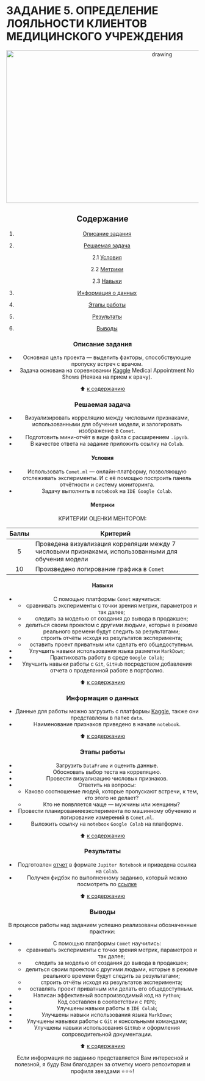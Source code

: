 # **ЗАДАНИЕ 5. ОПРЕДЕЛЕНИЕ ЛОЯЛЬНОСТИ КЛИЕНТОВ МЕДИЦИНСКОГО УЧРЕЖДЕНИЯ**

<center> <img src = https://camo.githubusercontent.com/29baf2b9807914ac7b37973e64a5f738b8eabc7e88bb0c333e9521c12b0e96da/68747470733a2f2f7777772e73756d6f7363686564756c65722e636f6d2f77702d636f6e74656e742f75706c6f6164732f323031342f30362f6e6f5f73686f772e6a7067 alt="drawing" style="width: 800px; height:400px;">

## **Содержание**

1. [Описание задания](https://github.com/Licharg/SkillFactory/blob/master/Tasks/Task_05/README.md#Описание-задания)  
2. [Решаемая задача](https://github.com/Licharg/SkillFactory/blob/master/Tasks/Task_05/README.md#Решаемая-задача)

    2.1 [Условия](https://github.com/Licharg/SkillFactory/blob/master/Tasks/Task_05/README.md#Условия)

    2.2 [Метрики](https://github.com/Licharg/SkillFactory/blob/master/Tasks/Task_05/README.md#Метрики)

    2.3 [Навыки](https://github.com/Licharg/SkillFactory/blob/master/Tasks/Task_05/README.md#Навыки)

3. [Информация о данных](https://github.com/Licharg/SkillFactory/blob/master/Tasks/Task_05/README.md#Информация-о-данных)  
4. [Этапы работы](https://github.com/Licharg/SkillFactory/blob/master/Tasks/Task_05/README.md#Этапы-работы)  
5. [Результаты](https://github.com/Licharg/SkillFactory/blob/master/Tasks/Task_05/README.md#Результаты)
6. [Выводы](https://github.com/Licharg/SkillFactory/blob/master/Tasks/Task_05/README.md#Выводы)

### **Описание задания**

- Основная цель проекта — выделить факторы, способствующие пропуску встреч с врачом.
- Задача основана на соревновании [Kaggle](https://www.kaggle.com/datasets/joniarroba/noshowappointments) Medical Appointment No Shows (Неявка на прием к врачу).  

:arrow_up: [к содержанию](https://github.com/Licharg/SkillFactory/blob/master/Tasks/Task_05/README.md#Содержание)

### **Решаемая задача**

- Визуализировать корреляцию между числовыми признаками, использованными для обучения модели, и залогировать изображение в `Comet`.
- Подготовить мини-отчёт в виде файла с расширением `.ipynb`.  
- В качестве ответа на задание приложить ссылку на `Colab`.

#### **Условия**

- Использовать `Comet.ml` — онлайн-платформу, позволяющую отслеживать эксперименты. И с её помощью построить панель отчётности и систему мониторинга.
- Задачу выполнить в `notebook` на `IDE Google Colab`.

#### **Метрики**

КРИТЕРИИ ОЦЕНКИ МЕНТОРОМ:

|Баллы|Критерий|
|:---:|---|
|5|Проведена визуализация корреляции между 7 числовыми признаками, использованными для обучения модели|
|10|Произведено логирование графика в `Comet`|

#### **Навыки**

- С помощью платформы `Comet` научиться:
  - сравнивать эксперименты с точки зрения метрик, параметров и так далее;
  - следить за моделью от создания до вывода в продакшен;
  - делиться своим проектом с другими людьми, которые в режиме реального времени будут следить за результатами;
  - строить отчёты исходя из результатов эксперимента;
  - оставить проект приватным или сделать его общедоступным.
- Улучшить навыки использования языка разметки `MarkDown`;
- Практиковать работу в среде `Google Colab`;
- Улучшить навыки работы с `Git`, `GitHub` посредством добавления отчета о проделанной работе в портфолио.

:arrow_up: [к содержанию](https://github.com/Licharg/SkillFactory/blob/master/Tasks/Task_05/README.md#Содержание)

### **Информация о данных**

- Данные для работы можно загрузить с платформы [Kaggle](https://www.kaggle.com/datasets/joniarroba/noshowappointments/data), также они представлены в папке `data`.
- Наименование признаков приведено в начале `notebook`.
  
:arrow_up: [к содержанию](https://github.com/Licharg/SkillFactory/blob/master/Tasks/Task_05/README.md#Содержание)

### **Этапы работы**

- Загрузить `DataFrame` и оценить данные.
- Обосновать выбор теста на корреляцию.
- Провести визуализацию числовых признаков.
- Ответить на вопросы:
  - Каково соотношение людей, которые пропускают встречи, к тем, кто этого не делает?
  - Кто не появляется чаще — мужчины или женщины?
- Провести планированиееэксперимента по машинному обучению и логирование измерений в `Comet.ml`.
- Выложить ссылку на `notebooк` `Google Colab` на платформе.

:arrow_up: [к содержанию](https://github.com/Licharg/SkillFactory/blob/master/Tasks/Task_05/README.md#Содержание)

### **Результаты**

- Подготовлен [отчет](https://github.com/Licharg/SkillFactory/blob/master/Tasks/Task_05/Task_05_Medical_Appointment_No_Shows.ipynb) в формате `Jupiter Notebook` и приведена ссылка на `Colab`.
- Получен фидбэк по выполненному заданию, который можно посмотреть по [ссылке](https://disk.yandex.ru/i/6sS_DJxqMJ4pjw)

:arrow_up: [к содержанию](https://github.com/Licharg/SkillFactory/blob/master/Tasks/Task_05/README.md#Содержание)

### **Выводы**

В процессе работы над заданием успешно реализованы обозначенные практики:

- С помощью платформы `Comet` научились:
  - сравнивать эксперименты с точки зрения метрик, параметров и так далее;
  - следить за моделью от создания до вывода в продакшен;
  - делиться своим проектом с другими людьми, которые в режиме реального времени будут следить за результатами;
  - строить отчёты исходя из результатов эксперимента;
  - оставлять проект приватным или делать его общедоступным.
- Написан эффективный воспроизводимый код на `Python`;
- Код составлен в соответствии с `PEP8`;
- Улучшены навыки работы в `IDE Colab`;
- Улучшены навыки использования языка `MarkDown`;
- Улучшены навывки работы с `Git` и консольными командами;
- Улучшены навыки использования `GitHub` и оформления сопроводительной документации.

:arrow_up: [к содержанию](https://github.com/Licharg/SkillFactory/blob/master/Tasks/Task_05/README.md#Содержание)

Если информация по заданию представляется Вам интересной и полезной, я буду Вам благодарен за отметку моего репозитория и профиля звездами ⭐️⭐️⭐️!  
